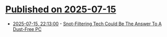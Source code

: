 # [Published on 2025-07-15](index.md)

* [2025-07-15, 22:13:00](https://soylentnews.org/article.pl?sid=25/07/14/188221&from=rss) - [Snot-Filtering Tech Could Be The Answer To A Dust-Free PC](https://soylentnews.org/article.pl?sid=25/07/14/188221&from=rss)
